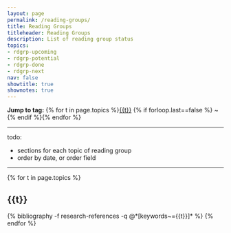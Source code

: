 ```yaml
---
layout: page
permalink: /reading-groups/
title: Reading Groups
titleheader: Reading Groups
description: List of reading group status
topics: 
- rdgrp-upcoming
- rdgrp-potential
- rdgrp-done
- rdgrp-next
nav: false
showtitle: true
shownotes: true
---
```


<b>Jump to tag:</b> {% for t in page.topics %}<a href="#{{t}}">{{t}}</a> {% if forloop.last==false %} ~ {% endif %}{% endfor %}

<hr/>
todo:
<ul>
<li>sections for each topic of reading group</li>
<li>order by date, or order field</li>
</ul>

<hr/>

<div class="publications">
{% for t in page.topics %}
  <h2><a name="{{t}}">{{t}}</a></h2>
  {% bibliography -f research-references -q @*[keywords~={{t}}]* %}
{% endfor %}


</div>
